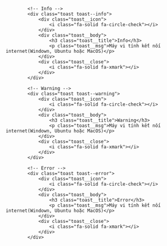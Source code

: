
            <!-- Info -->
            <div class="toast toast--info">
                <div class="toast__icon">
                    <i class="fa-solid fa-circle-check"></i>
                </div>
                <div class="toast__body">
                    <h3 class="toast__title">Info</h3>
                    <p class="toast__msg">Máy vi tính kết nối internet(Windown, Ubuntu hoặc MacOS)</p>
                </div>
                <div class="toast__close">
                    <i class="fa-solid fa-xmark"></i>
                </div>
            </div>

            <!-- Warning -->
            <div class="toast toast--warning">
                <div class="toast__icon">
                    <i class="fa-solid fa-circle-check"></i>
                </div>
                <div class="toast__body">
                    <h3 class="toast__title">Warning</h3>
                    <p class="toast__msg">Máy vi tính kết nối internet(Windown, Ubuntu hoặc MacOS)</p>
                </div>
                <div class="toast__close">
                    <i class="fa-solid fa-xmark"></i>
                </div>
            </div>

            <!-- Error -->
            <div class="toast toast--error">
                <div class="toast__icon">
                    <i class="fa-solid fa-circle-check"></i>
                </div>
                <div class="toast__body">
                    <h3 class="toast__title">Error</h3>
                    <p class="toast__msg">Máy vi tính kết nối internet(Windown, Ubuntu hoặc MacOS)</p>
                </div>
                <div class="toast__close">
                    <i class="fa-solid fa-xmark"></i>
                </div>
            </div>